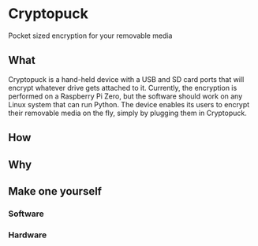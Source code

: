 # Cryptopuck
Pocket sized encryption for your removable media

## What
Cryptopuck is a hand-held device with a USB and SD card ports that will encrypt whatever drive gets attached to it. Currently, the encryption is performed on a Raspberry Pi Zero, but the software should work on any Linux system that can run Python. The device enables its users to encrypt their removable media on the fly, simply by plugging them in Cryptopuck.

## How

## Why

## Make one yourself

### Software

### Hardware
